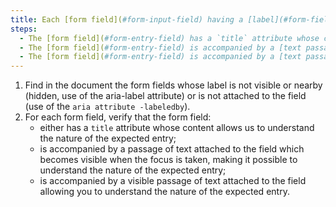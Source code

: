```yaml
---
title: Each [form field](#form-input-field) having a [label](#form-field-label) whose content is not visible or nearby (hidden , `aria-label`) or which is not [attached](#accoles-etiquette-et-field-accoles) to the field (`aria-labelledby`), does it satisfy one of its conditions?
steps:
  - The [form field](#form-entry-field) has a `title` attribute whose content allows you to understand the nature of the expected input.
  - The [form field](#form-entry-field) is accompanied by a [text passage](#text-passage-linked-by-aria-labelledby-or-aria-describedby ) attached to the field which becomes visible when the focus is taken, allowing you to understand the nature of the expected entry.
  - The [form field](#form-entry-field) is accompanied by a [text passage](#text-passage-linked-by-aria-labelledby-or-aria-describedby ) visible next to the field allowing you to understand the nature of the expected entry.
---
```


1. Find in the document the form fields whose label is not visible or nearby (hidden, use of the aria-label attribute) or is not attached to the field (use of the `aria attribute -labeledby`).
2. For each form field, verify that the form field:
   - either has a `title` attribute whose content allows us to understand the nature of the expected entry;
   - is accompanied by a passage of text attached to the field which becomes visible when the focus is taken, making it possible to understand the nature of the expected entry;
   - is accompanied by a visible passage of text attached to the field allowing you to understand the nature of the expected entry.
